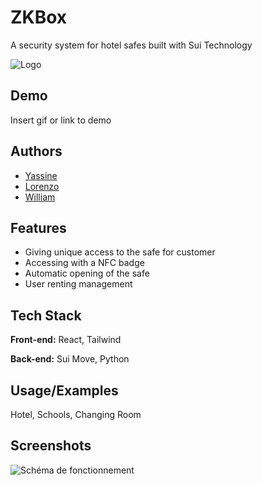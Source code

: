 
# ZKBox

A security system for hotel safes built with Sui Technology


![Logo](https://dev-to-uploads.s3.amazonaws.com/uploads/articles/th5xamgrr6se0x5ro4g6.png)


## Demo

Insert gif or link to demo


## Authors

- [Yassine](https://github.com/Yionidas)
- [Lorenzo](https://github.com/LorenzoLepoivre/LorenzoLepoivre)
- [William](https://github.com/WillHCode)



## Features

- Giving unique access to the safe for customer
- Accessing with a NFC badge
- Automatic opening of the safe
- User renting management


## Tech Stack

**Front-end:** React, Tailwind

**Back-end:** Sui Move, Python


## Usage/Examples

Hotel, Schools, Changing Room


## Screenshots

![Schéma de fonctionnement](https://github.com/user-attachments/assets/b43348bb-0549-418e-beba-af79ef84f6e0)


